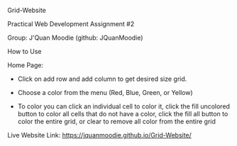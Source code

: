 Grid-Website

Practical Web Development Assignment #2

Group: J'Quan Moodie (github: JQuanMoodie)

How to Use

Home Page:

* Click on add row and add column to get desired size grid. 

* Choose a color from the menu (Red, Blue, Green, or Yellow)

* To color you can click an individual cell to color it, click the fill uncolored button to color all cells that do not have a color,
click the fill all button to color the entire grid, or clear to remove all color from the entire grid

Live Website Link: https://jquanmoodie.github.io/Grid-Website/
